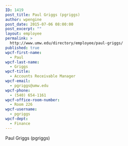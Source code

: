 ```yaml
---
ID: 1419
post_title: Paul Griggs (pgriggs)
author: wpengine
post_date: 2015-07-06 08:00:00
post_excerpt: ""
layout: employee
permalink: >
  http://www.umw.edu/directory/employee/paul-griggs/
published: true
wpcf-first-name:
  - Paul
wpcf-last-name:
  - Griggs
wpcf-title:
  - Accounts Receivable Manager
wpcf-email:
  - pgriggs@umw.edu
wpcf-phone:
  - (540) 654-1161
wpcf-office-room-number:
  - Room 226
wpcf-username:
  - pgriggs
wpcf-dept:
  - Finance
---
```

Paul Griggs (pgriggs)